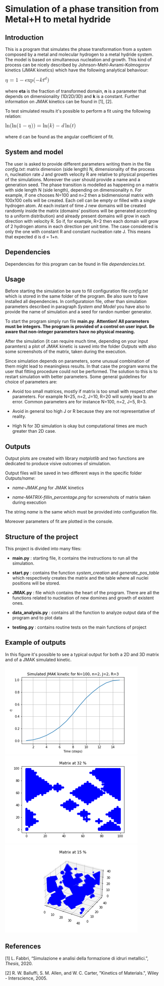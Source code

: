 # Simulation of a phase transition from Metal+H to metal hydride

## Introduction

This is a program that simulates the phase transformation from a system composed by a metal and molecular hydrogen to a metal hydride system. 
The model is based on simultaneous nucleation and growth. 
This kind of process can be nicely described by Johnson-Mehl-Avrami-Kolmogorov kinetics (JMAK kinetics) which have the following analytical behaviour:

![equation1](https://github.com/lfabbri98/Images/blob/main/eq1.png)

where **eta** is the fraction of transformed domain, **n** is a parameter that depends on dimensionality (1D/2D/3D) and **k** is a constant. 
Further information on JMAK kinetics can be found in [1], [2].

To test simulated results it's possible to perform a fit using the following relation:

![eq2](https://github.com/lfabbri98/Images/blob/main/CodeCogsEqn%20(2).png)

where d can be found as the angular coefficient of fit.

## System and model

The user is asked to provide different parameters writing them in the file *config.txt*: 
matrix dimension (side length) N, dimensionality of the process n, nucleation rate J and growth velocity R are
relative to physical properties of the simulations. Moreover the user should provide a name and a generation seed.
 The phase transition is modelled as happening on a matrix with side length N (side length), 
depending on dimensionality n. For example, if one chooses N=100 and n=2 then a bidimensional matrix with 100x100 cells will be created. Each cell can be empty or filled 
with a single hydrogen atom. At each instant of time J new domains will be created randomly inside the matrix 
(domains’ positions will be generated according to a uniform distribution) and already present domains will grow in each direction with velocity R. So if, for example, R=2 then each domain will grow of 2 hydrogen atoms in each direction per unit time. 
The case considered is only the one with constant R and constant nucleation rate J. This means that expected d is d = 1+n.

## Dependencies

Dependencies for this program can be found in file *dependencies.txt*.

## Usage

Before starting the simulation be sure to fill configuration file *config.txt*
which is stored in the same folder of the program. Be also sure to have installed all
dependencies. In configuratoion file, other than simulation parameters described in
paragraph *System and Model* you have also to provide the name of simulation and 
a seed for randon number generator.

To start the program simply run file **main.py**.
**Attention! All parameters must be integers. The program is provided of a control on user input. Be aware that non-integer parameters have no physical meaning.**

After the simulation (it can require much time, depending on your input paramters)
a plot of JMAK kinetic is saved into the folder *Outputs* with also some screenshots of the matrix, taken during the execution.

Since simulation depends on parameters, some unusual combination of them
might lead to meaningless results. In that case the program warns the user that
fitting procedure could not be performed. The solution to this is to restart simulation
with better parameters. Some general guidelines for choice of parameters are:

- Avoid too small matrices, mostly if matrix is too small with respect other parameters. 
For example N=25, n=2, J=10, R=20 will surely lead to an error. Common parameters are for instance
N=100, n=2, J=5, R=3. 

- Avoid in general too high J or R because they are not representative of reality.

- High N for 3D simulation is okay but computational times are much greater
than 2D case.


## Outputs

Output plots are created with library *matplotlib* and two functions are dedicated to
produce visive outcomes of simulation.

Output files will be saved in two different ways in the specific folder *Outputs/name*:

- *name-JMAK.png* for JMAK kinetics

- *name-MATRIX-fillin_percentage.png* for screenshots of matrix taken during execution

The string *name* is the same which must be provided into configuration file.

Moreover parameters of fit are plotted in the console.

## Structure of the project

This project is divided into many files:

- **main.py** : starting file, it contains the instructions to run all the simulation.

- **start.py** : contains the function *system_creation* and *generate_pos_table* which respectively creates the matrix and the table where all nuclei positions will be stored.

- **JMAK.py** : file which contains the heart of the program. There are all the functions related to nucleation of new domines and growth of existent ones.

- **data_analysis.py** : contains all the function to analyze output data of the program and to plot data

- **testing.py** : contains routine tests on the main functions of project

## Example of outputs

In this figure it's possible to see a typical output for both a 2D and 3D matrix and 
of a JMAK simulated kinetic.

![JMAK](https://github.com/lfabbri98/Images/blob/main/prova_filo-JMAK.png)
![matrix_2D](https://github.com/lfabbri98/Images/blob/main/prova_filo-MATRIX-32.png)
![matrix_3D](https://github.com/lfabbri98/Images/blob/main/prova_filo_3D-MATRIX-15.png)

## References

[1]	L. Fabbri, “Simulazione e analisi della formazione di idruri metallici.”, *Thesis*, 2020.

[2]	R. W. Balluffi, S. M. Allen, and W. C. Carter, "Kinetics of Materials.", Wiley - Interscience, 2005.



